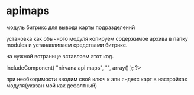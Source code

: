 # apimaps
модуль битрикс для вывода карты подразделений

установка как обычного модуля
копируем содержимое архива в папку modules и устанавливаем средствами битрикс.

на нужной встранице вставляем этот код.
<?php
$APPLICATION->IncludeComponent(
    "nirvana:api.maps",
    "",
    array()
);
?>

при необходимости вводим свой ключ к апи яндекс карт в настройках модуля(указан мой как дефолтный)

